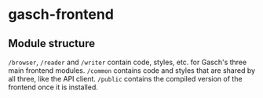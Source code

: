 # gasch-frontend

## Module structure

`/browser`, `/reader` and `/writer` contain code, styles, etc. for Gasch's three main frontend modules.
`/common` contains code and styles that are shared by all three, like the API client.
`/public` contains the compiled version of the frontend once it is installed.
